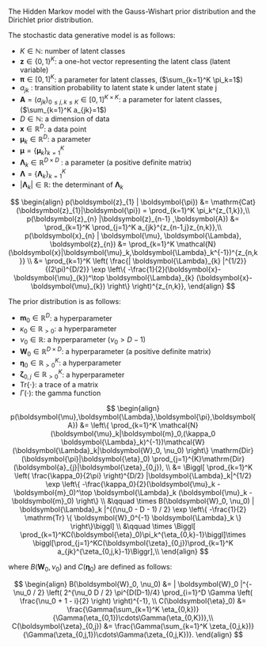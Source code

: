 <!-- Document Author
Ryohei Oka <o.ryohei07@gmail.com>
-->

The Hidden Markov model with the Gauss-Wishart prior distribution and the Dirichlet prior distribution.

The stochastic data generative model is as follows:

* $K \in \mathbb{N}$: number of latent classes
* $\boldsymbol{z} \in \{ 0, 1 \}^K$: a one-hot vector representing the latent class (latent variable)
* $\boldsymbol{\pi} \in [0, 1]^K$: a parameter for latent classes, ($\sum_{k=1}^K \pi_k=1$)
* $a_{jk}$ : transition probability to latent state k under latent state j
* $\boldsymbol{A}=(a_{jk})_{0\leq j,k\leq K} \in [0, 1]^{K\times K}$: a parameter for latent classes, ($\sum_{k=1}^K a_{jk}=1$)
* $D \in \mathbb{N}$: a dimension of data
* $\boldsymbol{x} \in \mathbb{R}^D$: a data point
* $\boldsymbol{\mu}_k \in \mathbb{R}^D$: a parameter
* $\boldsymbol{\mu} = \{ \boldsymbol{\mu}_k \}_{k=1}^K$
* $\boldsymbol{\Lambda}_k \in \mathbb{R}^{D\times D}$ : a parameter (a positive definite matrix)
* $\boldsymbol{\Lambda} = \{ \boldsymbol{\Lambda}_k \}_{k=1}^K$
* $| \boldsymbol{\Lambda}_k | \in \mathbb{R}$: the determinant of $\boldsymbol{\Lambda}_k$

$$
\begin{align}
    p(\boldsymbol{z}_{1} | \boldsymbol{\pi}) &= \mathrm{Cat}(\boldsymbol{z}_{1}|\boldsymbol{\pi}) = \prod_{k=1}^K \pi_k^{z_{1,k}},\\
    p(\boldsymbol{z}_{n} |\boldsymbol{z}_{n-1} ,\boldsymbol{A}) &= \prod_{k=1}^K \prod_{j=1}^K a_{jk}^{z_{n-1,j}z_{n,k}},\\
    p(\boldsymbol{x}_{n} | \boldsymbol{\mu}, \boldsymbol{\Lambda}, \boldsymbol{z}_{n}) &= \prod_{k=1}^K \mathcal{N}(\boldsymbol{x}|\boldsymbol{\mu}_k,\boldsymbol{\Lambda}_k^{-1})^{z_{n,k}} \\
    &= \prod_{k=1}^K \left( \frac{| \boldsymbol{\Lambda}_{k} |^{1/2}}{(2\pi)^{D/2}} \exp \left\{ -\frac{1}{2}(\boldsymbol{x}-\boldsymbol{\mu}_{k})^\top \boldsymbol{\Lambda}_{k} (\boldsymbol{x}-\boldsymbol{\mu}_{k}) \right\} \right)^{z_{n,k}},
\end{align}
$$

The prior distribution is as follows:

* $\boldsymbol{m}_0 \in \mathbb{R}^{D}$: a hyperparameter
* $\kappa_0 \in \mathbb{R}_{>0}$: a hyperparameter
* $\nu_0 \in \mathbb{R}$: a hyperparameter ($\nu_0 > D-1$)
* $\boldsymbol{W}_0 \in \mathbb{R}^{D\times D}$: a hyperparameter (a positive definite matrix)
* $\boldsymbol{\eta}_0 \in \mathbb{R}_{> 0}^K$: a hyperparameter
* $\boldsymbol{\zeta}_{0,j} \in \mathbb{R}_{> 0}^K$: a hyperparameter
* $\mathrm{Tr} \{ \cdot \}$: a trace of a matrix
* $\Gamma (\cdot)$: the gamma function

$$
\begin{align}
    p(\boldsymbol{\mu},\boldsymbol{\Lambda},\boldsymbol{\pi},\boldsymbol{A}) &= \left\{ \prod_{k=1}^K \mathcal{N}(\boldsymbol{\mu}_k|\boldsymbol{m}_0,(\kappa_0 \boldsymbol{\Lambda}_k)^{-1})\mathcal{W}(\boldsymbol{\Lambda}_k|\boldsymbol{W}_0, \nu_0) \right\} \mathrm{Dir}(\boldsymbol{\pi}|\boldsymbol{\eta}_0) \prod_{j=1}^{K}\mathrm{Dir}(\boldsymbol{a}_{j}|\boldsymbol{\zeta}_{0,j}), \\
    &= \Biggl[ \prod_{k=1}^K \left( \frac{\kappa_0}{2\pi} \right)^{D/2} |\boldsymbol{\Lambda}_k|^{1/2} \exp \left\{ -\frac{\kappa_0}{2}(\boldsymbol{\mu}_k -\boldsymbol{m}_0)^\top \boldsymbol{\Lambda}_k (\boldsymbol{\mu}_k - \boldsymbol{m}_0) \right\} \\
    &\qquad \times B(\boldsymbol{W}_0, \nu_0) | \boldsymbol{\Lambda}_k |^{(\nu_0 - D - 1) / 2} \exp \left\{ -\frac{1}{2} \mathrm{Tr} \{ \boldsymbol{W}_0^{-1} \boldsymbol{\Lambda}_k \} \right\}\biggl] \\
    &\qquad \times \Biggl[ \prod_{k=1}^KC(\boldsymbol{\eta}_0)\pi_k^{\eta_{0,k}-1}\biggl]\times \biggl[\prod_{j=1}^KC(\boldsymbol{\zeta}_{0,j})\prod_{k=1}^K a_{jk}^{\zeta_{0,j,k}-1}\Biggr],\\
\end{align}
$$

where $B(\boldsymbol{W}_0, \nu_0)$ and $C(\boldsymbol{\eta}_0)$ are defined as follows:

$$
\begin{align}
    B(\boldsymbol{W}_0, \nu_0) &= | \boldsymbol{W}_0 |^{-\nu_0 / 2} \left( 2^{\nu_0 D / 2} \pi^{D(D-1)/4} \prod_{i=1}^D \Gamma \left( \frac{\nu_0 + 1 - i}{2} \right) \right)^{-1}, \\
    C(\boldsymbol{\eta}_0) &= \frac{\Gamma(\sum_{k=1}^K \eta_{0,k})}{\Gamma(\eta_{0,1})\cdots\Gamma(\eta_{0,K})},\\
    C(\boldsymbol{\zeta}_{0,j}) &= \frac{\Gamma(\sum_{k=1}^K \zeta_{0,j,k})}{\Gamma(\zeta_{0,j,1})\cdots\Gamma(\zeta_{0,j,K})}. 
\end{align}
$$
<!--
The apporoximate posterior distribution in the $t$-th iteration of a variational Bayesian method is as follows:

* $\boldsymbol{x}^n = (\boldsymbol{x}_1, \boldsymbol{x}_2, \dots , \boldsymbol{x}_n) \in \mathbb{R}^{D \times n}$: given data
* $\boldsymbol{z}^n = (\boldsymbol{z}_1, \boldsymbol{z}_2, \dots , \boldsymbol{z}_n) \in \{ 0, 1 \}^{K \times n}$: latent classes of given data
* $\boldsymbol{r}_i^{(t)} = (r_{i,1}^{(t)}, r_{i,2}^{(t)}, \dots , r_{i,K}^{(t)}) \in [0, 1]^K$: a parameter for the $i$-th latent class. ($\sum_{k=1}^K r_{i, k}^{(t)} = 1$)
* $\boldsymbol{m}_{n,k}^{(t)} \in \mathbb{R}^{D}$: a hyperparameter
* $\kappa_{n,k}^{(t)} \in \mathbb{R}_{>0}$: a hyperparameter
* $\nu_{n,k}^{(t)} \in \mathbb{R}$: a hyperparameter $(\nu_n > D-1)$
* $\boldsymbol{W}_{n,k}^{(t)} \in \mathbb{R}^{D\times D}$: a hyperparameter (a positive definite matrix)
* $\boldsymbol{\eta}_n^{(t)} \in \mathbb{R}_{> 0}^K$: a hyperparameter

$$
\begin{align}
    q(\boldsymbol{z}^n, \boldsymbol{\mu},\boldsymbol{\Lambda},\boldsymbol{\pi}) &= \left\{ \prod_{i=1}^n \mathrm{Cat} (\boldsymbol{z}_i | \boldsymbol{r}_i^{(t)}) \right\} \left\{ \prod_{k=1}^K \mathcal{N}(\boldsymbol{\mu}_k|\boldsymbol{m}_{n,k}^{(t)},(\kappa_{n,k}^{(t)} \boldsymbol{\Lambda}_k)^{-1})\mathcal{W}(\boldsymbol{\Lambda}_k|\boldsymbol{W}_{n,k}^{(t)}, \nu_{n,k}^{(t)}) \right\} \mathrm{Dir}(\boldsymbol{\pi}|\boldsymbol{\eta}_n^{(t)}) \\
    &= \Biggl[ \prod_{i=1}^n \prod_{k=1}^K (r_{i,k}^{(t)})^{z_{i,k}} \Biggr] \Biggl[ \prod_{k=1}^K \left( \frac{\kappa_{n,k}^{(t)}}{2\pi} \right)^{D/2} |\boldsymbol{\Lambda}_k|^{1/2} \exp \left\{ -\frac{\kappa_{n,k}^{(t)}}{2}(\boldsymbol{\mu}_k -\boldsymbol{m}_{n,k}^{(t)})^\top \boldsymbol{\Lambda}_k (\boldsymbol{\mu}_k - \boldsymbol{m}_{n,k}^{(t)}) \right\} \\
    &\qquad \times B(\boldsymbol{W}_{n,k}^{(t)}, \nu_{n,k}^{(t)}) | \boldsymbol{\Lambda}_k |^{(\nu_{n,k}^{(t)} - D - 1) / 2} \exp \left\{ -\frac{1}{2} \mathrm{Tr} \{ ( \boldsymbol{W}_{n,k}^{(t)} )^{-1} \boldsymbol{\Lambda}_k \} \right\} \Biggr] \\
    &\qquad \times C(\boldsymbol{\eta}_n^{(t)})\prod_{k=1}^K \pi_k^{\eta_{n,k}^{(t)}-1},\\
\end{align}
$$

where the updating rule of the hyperparameters is as follows.

$$
\begin{align}
    N_k^{(t)} &= \sum_{i=1}^n r_{i,k}^{(t)} \\
    \bar{\boldsymbol{x}}_k^{(t)} &= \frac{1}{N_k^{(t)}} \sum_{i=1}^n r_{i,k}^{(t)} \boldsymbol{x}_i \\
    \boldsymbol{m}_{n,k}^{(t+1)} &= \frac{\kappa_0\boldsymbol{\mu}_0 + N_k^{(t)} \bar{\boldsymbol{x}}_k^{(t)}}{\kappa_0 + N_k^{(t)}}, \\
    \kappa_{n,k}^{(t+1)} &= \kappa_0 + N_k^{(t)}, \\
    (\boldsymbol{W}_{n,k}^{(t+1)})^{-1} &= \boldsymbol{W}_0^{-1} + \sum_{i=1}^{n} r_{i,k}^{(t)} (\boldsymbol{x}_i-\bar{\boldsymbol{x}}_k^{(t)})(\boldsymbol{x}_i-\bar{\boldsymbol{x}}_k^{(t)})^\top + \frac{\kappa_0 N_k^{(t)}}{\kappa_0 + N_k^{(t)}}(\bar{\boldsymbol{x}}_k^{(t)}-\boldsymbol{\mu}_0)(\bar{\boldsymbol{x}}_k^{(t)}-\boldsymbol{\mu}_0)^\top, \\
    \nu_{n,k}^{(t+1)} &= \nu_0 + N_k^{(t)},\\
    \eta_{n,k}^{(t+1)} &= \eta_{0,k} + N_k^{(t)} \\
    \ln \rho_{i,k}^{(t+1)} &= \psi (\eta_{n,k}^{(t+1)}) - \psi ( {\textstyle \sum_{k=1}^K \eta_{n,k}^{(t+1)}} ) \nonumber \\
    &\qquad + \frac{1}{2} \Biggl[ \sum_{d=1}^D \psi \left( \frac{\nu_{n,k}^{(t+1)} + 1 - d}{2} \right) + D \ln 2 + \ln | \boldsymbol{W}_{n,k}^{(t+1)} | \nonumber \\
    &\qquad - D \ln (2 \pi ) - \frac{D}{\kappa_{n,k}^{(t+1)}} - \nu_{n,k}^{(t+1)} (\boldsymbol{x}_i - \boldsymbol{m}_{n,k}^{(t+1)})^\top \boldsymbol{W}_{n,k}^{(t+1)} (\boldsymbol{x}_i - \boldsymbol{m}_{n,k}^{(t+1)}) \Biggr] \\
    r_{i,k}^{(t+1)} &= \frac{\rho_{i,k}^{(t+1)}}{\sum_{k=1}^K \rho_{i,k}^{(t+1)}}
\end{align}
$$

The approximate predictive distribution is as follows:

* $\boldsymbol{x}_{n+1} \in \mathbb{R}^D$: a new data point
* $\boldsymbol{\mu}_{\mathrm{p},k} \in \mathbb{R}^D$: the parameter of the predictive distribution
* $\boldsymbol{\Lambda}_{\mathrm{p},k} \in \mathbb{R}^{D \times D}$: the parameter of the predictive distribution (a positive definite matrix)
* $\nu_{\mathrm{p},k} \in \mathbb{R}_{>0}$: the parameter of the predictive distribution

$$
\begin{align}
    &p(x_{n+1}|x^n) \\
    &= \frac{1}{\sum_{k=1}^K \eta_{n,k}^{(t)}} \sum_{k=1}^K \eta_{n,k}^{(t)} \mathrm{St}(x_{n+1}|\boldsymbol{\mu}_{\mathrm{p},k},\boldsymbol{\Lambda}_{\mathrm{p},k}, \nu_{\mathrm{p},k}) \\
    &= \frac{1}{\sum_{k=1}^K \eta_{n,k}^{(t)}} \sum_{k=1}^K \eta_{n,k}^{(t)} \Biggl[ \frac{\Gamma (\nu_{\mathrm{p},k} / 2 + D / 2)}{\Gamma (\nu_{\mathrm{p},k} / 2)} \frac{|\boldsymbol{\Lambda}_{\mathrm{p},k}|^{1/2}}{(\nu_{\mathrm{p},k} \pi)^{D/2}} \nonumber \\
    &\qquad \qquad \qquad \qquad \qquad \times \left( 1 + \frac{1}{\nu_{\mathrm{p},k}} (\boldsymbol{x}_{n+1} - \boldsymbol{\mu}_{\mathrm{p},k})^\top \boldsymbol{\Lambda}_{\mathrm{p},k} (\boldsymbol{x}_{n+1} - \boldsymbol{\mu}_{\mathrm{p},k}) \right)^{-\nu_{\mathrm{p},k}/2 - D/2} \Biggr],
\end{align}
$$

where the parameters are obtained from the hyperparameters of the posterior distribution as follows:

$$
\begin{align}
    \boldsymbol{\mu}_{\mathrm{p},k} &= \boldsymbol{m}_{n,k}^{(t)} \\
    \boldsymbol{\Lambda}_{\mathrm{p},k} &= \frac{\kappa_{n,k}^{(t)} (\nu_{n,k}^{(t)} - D + 1)}{\kappa_{n,k}^{(t)} + 1} \boldsymbol{W}_{n,k}^{(t)}, \\
    \nu_{\mathrm{p},k} &= \nu_{n,k}^{(t)} - D + 1.
\end{align}
$$
-->